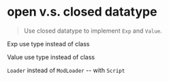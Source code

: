 # open v.s. closed datatype

> Use closed datatype to implement `Exp` and `Value`.

Exp use type instead of class

Value use type instead of class

`Loader` instead of `ModLoader` -- with `Script`
